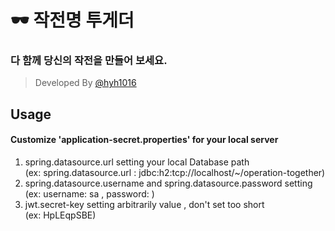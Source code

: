 # 🕶 작전명 투게더

### 다 함께 당신의 작전을 만들어 보세요.
> Developed By [@hyh1016](https://github.com/hyh1016)

## Usage
#### Customize 'application-secret.properties' for your local server
1. spring.datasource.url setting your local Database path  
    (ex: spring.datasource.url : jdbc:h2:tcp://localhost/~/operation-together)
2. spring.datasource.username and spring.datasource.password setting  
    (ex: username: sa , password: )
3. jwt.secret-key setting arbitrarily value , don't set too short  
    (ex: HpLEqpSBE)

